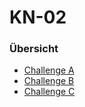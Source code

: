 # KN-02

### Übersicht
- [Challenge A](01_Module/08_M346_Cloud/KN-02/Challenge_A.md) 
- [Challenge B](../KN-02/Challenge_B.md) 
- [Challenge C](01_Module/08_M346_Cloud/KN-02/Challenge_C.md) 